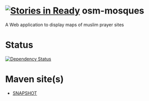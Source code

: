 [![Stories in Ready](https://badge.waffle.io/osmmosques/osm-mosques.png?label=ready&title=Ready)](https://waffle.io/osmmosques/osm-mosques)
osm-mosques
===========
A Web application to display maps of muslim prayer sites

Status
======
[![Dependency Status](https://www.versioneye.com/user/projects/53de9ae116279fb98c000007/badge.svg?style=flat)](https://www.versioneye.com/user/projects/53de9ae116279fb98c000007)

Maven site(s)
=============
* [SNAPSHOT](http://hakan42.github.io/osm-mosques/site/0.0.1-SNAPSHOT/)
